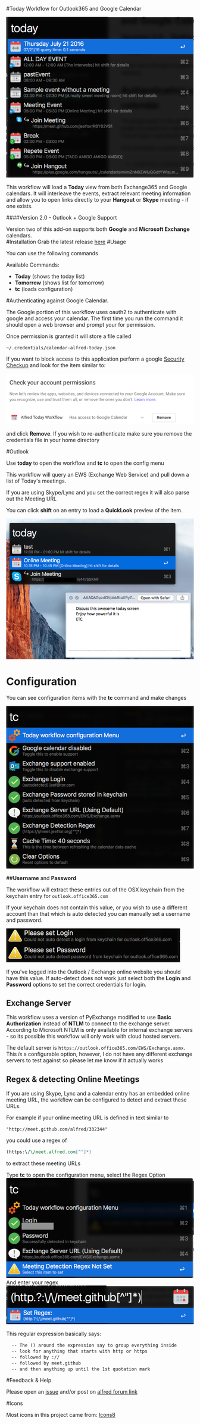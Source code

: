 #Today Workflow for Outlook365 and Google Calendar


![today](docs/today.png)

This workflow will load a **Today** view from both Exchange365 and Google calendars.  It will interleave the events, extract relevant meeting information and allow you to open links directly to your **Hangout** or **Skype** meeting - if one exists.

####Version 2.0 - Outlook + Google Support

Version two of this add-on supports both **Google** and **Microsoft Exchange** calendars.  
#Installation
Grab the latest release [here](https://github.com/jeeftor/alfredToday/releases) 
#Usage

You can use the following commands

Available Commands:

* **Today** (shows the today list)
* **Tomorrow** (shows list for tomorrow)
* **tc** (loads configuration)






#Authenticating against Google Calendar.  

The Google portion of this workflow uses oauth2 to authenticate with google and access your calendar.  The first time you run the command it should open a web browser and prompt your for permission.  

Once permission is granted it will store a file called

```bash
~/.credentials/calendar-alfred-today.json
```


If you want to block access to this application perform a google [Security Checkup](https://security.google.com/settings/security/secureaccount) and look for the item similar to:

![security](docs/googlePermission.png)

and click **Remove**.  If you wish to re-authenticate make sure you remove the credentials file in your home directory


#Outlook

Use **today** to open the workflow and **tc** to open the config menu


This workflow will query an EWS (Exchange Web Service) and pull down a list of Today's meetings.

If you are using Skype/Lync and you set the correct regex it will also parse out the Meeting URL

You can click **shift** on an entry to load a **QuickLook** preview of the item.

![picture](docs/sample.png)


# Configuration

You can see configuration items with the **tc** command and make changes

![config](docs/config.png)

##**Username** and **Password**

The workflow will extract these entries out of the OSX keychain from the keychain entry for `outlook.office365.com`

If your keychain does not contain this value, or you wish to use a different account than that which is auto detected you can manually set a username and password.

![error](docs/keychain_error.png)

If you've logged into the Outlook / Exchange online website you should have this value.  If auto-detect does not work just select both the **Login** and **Password** options to set the correct credentials for login. 

## Exchange Server

This workflow uses a version of PyExchange modified to use **Basic Authorization** instead of **NTLM** to connect to the exchange server.  According to Microsoft NTLM is only available for internal exchange servers - so its possible this workflow will only work with cloud hosted servers.  

The default server is `https://outlook.office365.com/EWS/Exchange.asmx`.  This _is_ a configurable option, however, I do not have any different exchange servers to test against so please let me know if it actually works


## Regex & detecting Online Meetings

If you are using Skype, Lync and a calendar entry has an embedded online meeting URL, the workflow can be configured to detect and extract these URLs.

For example if your online meeting URL is defined in text similar to 

    "http://meet.github.com/alfred/332344"

you could use a regex of

```perl
(https:\/\/meet.alfred.com[^"]*)
```
to extract these meeting URLs


Type **tc** to open the configuration menu, select the Regex Option
![regex_cfg](docs/regex_cfg.png)
And enter your regex
![regex_cfg](docs/regex_enter.png)

This regular expression basically says:

```
  -- The () around the expression say to group everything inside
  -- look for anything that starts with http or https
  -- followed by ://
  -- followed by meet.github
  -- and then anything up until the 1st quotation mark
```




#Feedback & Help

Please open an [issue](https://github.com/jeeftor/alfredToday/issues) and/or post on [alfred forum link](http://www.alfredforum.com/topic/9223-today-menu-for-microsoft-exchange-servers/)

#Icons

Most icons in this project came from: [Icons8](https://icons8.com/web-app/new-icons/all)